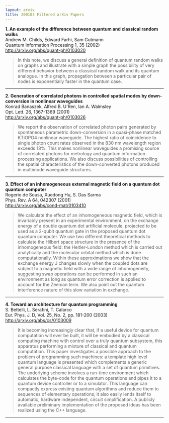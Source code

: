 ```yaml
---
layout: arxiv
title: 200103 Filtered arXiv Papers
---
```


**1.    An example of the difference between quantum and classical random walks**  
Andrew M. Childs, Edward Farhi, Sam Gutmann  
Quantum Information Processing 1, 35 (2002)  
http://arxiv.org/abs/quant-ph/0103020  
<blockquote>
<p>
In this note, we discuss a general definition of quantum random walks on graphs and illustrate with a simple graph the possibility of very different behavior between a classical random walk and its quantum analogue. In this graph, propagation between a particular pair of nodes is exponentially faster in the quantum case.
</p>
</blockquote>

------

**2.    Generation of correlated photons in controlled spatial modes by down-conversion in nonlinear waveguides**  
Konrad Banaszek, Alfred B. U'Ren, Ian A. Walmsley  
Opt. Lett. 26, 1367-1369 (2001)  
http://arxiv.org/abs/quant-ph/0103026  
<blockquote>
<p>
We report the observation of correlated photon pairs generated by spontaneous parametric down-conversion in a quasi-phase matched KTiOPO4 nonlinear waveguide. The highest ratio of coincidence to single photon count rates observed in the 830 nm wavelength region exceeds 18%. This makes nonlinear waveguides a promising source of correlated photons for metrology and quantum information processing applications. We also discuss possibilities of controlling the spatial characteristics of the down-converted photons produced in multimode waveguide structures.
</p>
</blockquote>

------

**3.    Effect of an inhomogeneous external magnetic field on a quantum dot quantum computer**  
Rogerio de Sousa, Xuedong Hu, S. Das Sarma  
Phys. Rev. A 64, 042307 (2001)  
http://arxiv.org/abs/cond-mat/0103410  
<blockquote>
<p>
We calculate the effect of an inhomogeneous magnetic field, which is invariably present in an experimental environment, on the exchange energy of a double quantum dot artificial molecule, projected to be used as a 2-qubit quantum gate in the proposed quantum dot quantum computer. We use two different theoretical methods to calculate the Hilbert space structure in the presence of the inhomogeneous field: the Heitler-London method which is carried out analytically and the molecular orbital method which is done computationally. Within these approximations we show that the exchange energy J changes slowly when the coupled dots are subject to a magnetic field with a wide range of inhomogeneity, suggesting swap operations can be performed in such an environment as long as quantum error correction is applied to account for the Zeeman term. We also point out the quantum interference nature of this slow variation in exchange.
</p>
</blockquote>

------

**4.    Toward an architecture for quantum programming**  
S. Bettelli, L. Serafini, T. Calarco  
Eur. Phys. J. D, Vol. 25, No. 2, pp. 181-200 (2003)  
http://arxiv.org/abs/cs/0103009  
<blockquote>
<p>
It is becoming increasingly clear that, if a useful device for quantum computation will ever be built, it will be embodied by a classical computing machine with control over a truly quantum subsystem, this apparatus performing a mixture of classical and quantum computation. This paper investigates a possible approach to the problem of programming such machines: a template high level quantum language is presented which complements a generic general purpose classical language with a set of quantum primitives. The underlying scheme involves a run-time environment which calculates the byte-code for the quantum operations and pipes it to a quantum device controller or to a simulator. This language can compactly express existing quantum algorithms and reduce them to sequences of elementary operations; it also easily lends itself to automatic, hardware independent, circuit simplification. A publicly available preliminary implementation of the proposed ideas has been realized using the C++ language.
</p>
</blockquote>

------

